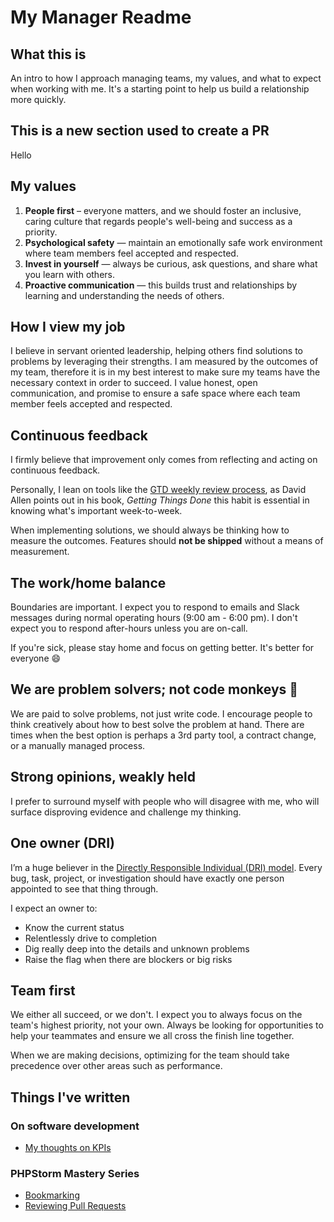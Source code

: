 # My Manager Readme

## What this is
An intro to how I approach managing teams, my values, and what to expect when working with me. It's a starting point to help us build a relationship more quickly.

## This is a new section used to create a PR
Hello

## My values
1. **People first** – everyone matters, and we should foster an inclusive, caring culture that regards people's well-being and success as a priority.
2. **Psychological safety** — maintain an emotionally safe work environment where team members feel accepted and respected.
3. **Invest in yourself** — always be curious, ask questions, and share what you learn with others.
4. **Proactive communication** — this builds trust and relationships by learning and understanding the needs of others.

## How I view my job

I believe in servant oriented leadership, helping others find solutions to problems by leveraging their strengths. I am measured by the outcomes of my team, therefore it is in my best interest to make sure my teams have the necessary context in order to succeed. I value honest, open communication, and promise to ensure a safe space where each team member feels accepted and respected.

## Continuous feedback
I firmly believe that improvement only comes from reflecting and acting on continuous feedback.

Personally, I lean on tools like the [GTD weekly review process](https://blog.weekdone.com/the-weekly-review-the-ultimate-guide-for-getting-things-done/), as David Allen points out in his book, *Getting Things Done* this habit is essential in knowing what's important week-to-week.

When implementing solutions, we should always be thinking how to measure the outcomes. Features should **not be shipped** without a means of measurement.

## The work/home balance
Boundaries are important. I expect you to respond to emails and Slack messages during normal operating hours (9:00 am - 6:00 pm). I don't expect you to respond after-hours unless you are on-call.

If you're sick, please stay home and focus on getting better. It's better for everyone 😄

## We are problem solvers; not code monkeys 🙈

We are paid to solve problems, not just write code. I encourage people to think creatively about how to best solve the problem at hand. There are times when the best option is perhaps a 3rd party tool, a contract change, or a manually managed process.

## Strong opinions, weakly held
I prefer to surround myself with people who will disagree with me, who will surface disproving evidence and challenge my thinking.

## One owner (DRI)
I’m a huge believer in the [Directly Responsible Individual (DRI) model](https://about.gitlab.com/handbook/people-group/directly-responsible-individuals/). Every bug, task, project, or investigation should have exactly one person appointed to see that thing through.

I expect an owner to:

- Know the current status
- Relentlessly drive to completion
- Dig really deep into the details and unknown problems
- Raise the flag when there are blockers or big risks

## Team first
We either all succeed, or we don't. I expect you to always focus on the team's highest priority, not your own. Always be looking for opportunities to help your teammates and ensure we all cross the finish line together.

When we are making decisions, optimizing for the team should take precedence over other areas such as performance.

## Things I've written

### On software development
* [My thoughts on KPIs](https://www.notion.so/My-thoughts-on-KPIs-f5bc4dcba93c47baa8bdfa25ed5d52b4)

### PHPStorm Mastery Series
* [Bookmarking](https://www.notion.so/Bookmarking-205956c900c1433789d5c7eb1ec5a281)
* [Reviewing Pull Requests](https://www.notion.so/Reviewing-Pull-Requests-74b1c151f7694a7e93fdd3f9ce621f2f)

